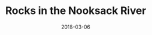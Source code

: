 ---
title: "Rocks in the Nooksack River"
date: 2018-03-06
near: Looking down the river near Deming
picture: /assets/camera-roll/2018/03/2018-03-06-rocks-in-the-nooksack-river/20180306_194743966_iOS.jpg
thumbnail: /assets/camera-roll/2018/03/2018-03-06-rocks-in-the-nooksack-river/20180306_194743966_iOS-thumbnail.jpg
type: picture
tags:
  - Nooksack River
  - photograph  
---
